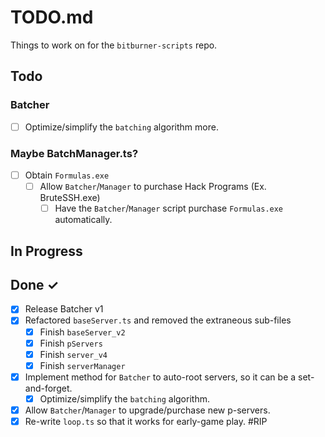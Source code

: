 # TODO.md

Things to work on for the `bitburner-scripts` repo.

## Todo

### Batcher

- [ ] Optimize/simplify the `batching` algorithm more.

### Maybe BatchManager.ts?

- [ ] Obtain `Formulas.exe`
  - [ ] Allow `Batcher`/`Manager` to purchase Hack Programs (Ex. BruteSSH.exe)
    - [ ] Have the `Batcher`/`Manager` script purchase `Formulas.exe` automatically.

## In Progress

## Done ✓

- [x] Release Batcher v1
- [x] Refactored `baseServer.ts` and removed the extraneous sub-files
  - [x] Finish `baseServer_v2`
  - [x] Finish `pServers`
  - [x] Finish `server_v4`
  - [x] Finish `serverManager`
- [x] Implement method for `Batcher` to auto-root servers, so it can be a set-and-forget.
  - [x] Optimize/simplify the `batching` algorithm.
- [x] Allow `Batcher`/`Manager` to upgrade/purchase new p-servers.
- [x] Re-write `loop.ts` so that it works for early-game play. #RIP
